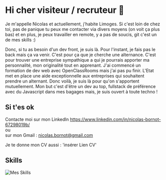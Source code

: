 # Hi cher visiteur / recruteur 👋

Je m'appelle Nicolas et actuellement, j'habite Limoges. Si c'est loin de chez toi, pas de panique tu peux me contacter via divers moyens (on voit ça plus bas) et en plus, je peux travailler en remote, y a pas de soucis, git c'est un de mes skills :)

Donc, si tu as besoin d'un dev front, je suis là. Pour l'instant, je fais pas le back mais ça va venir. C'est pour ça que je cherche une alternance. C'est pour trouver une entreprise sympathique a qui je pourrais apporter ma personnalité, mon originalité tout en apprenant. J'ai commencé un formation de dev web avec OpenClassRooms mais j'ai pas pu finir. L'Etat met en place une aide exceptionnelle aux entreprises qui souhaitent prendre un alternant. Donc voilà, je suis là pour qu'on s'apportent mutuellement. Mon but c'est d'être un dev au top, fullstack de préférence avec du Javascript dans mes bagages mais, je suis ouvert à toute techno !

## Si t'es ok

Contacte moi sur mon LinkedIn <https://www.linkedin.com/in/nicolas-bornot-67298019b/>  
ou  
sur mon Gmail : nicolas.bornot@gmail.com  

Je te donne mon CV aussi : 'insérer Lien CV'

## Skills 

![Mes Skills](https://nsm09.casimages.com/img/2020/11/12//2011121110558597417122366.jpg)


